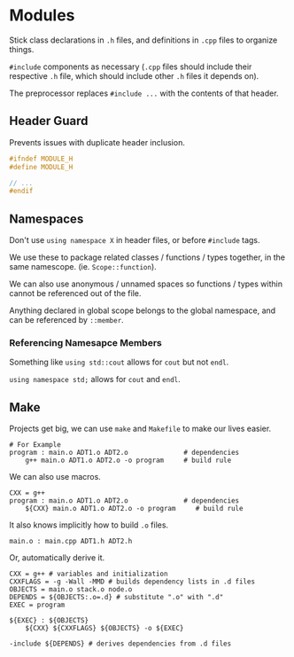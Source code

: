 # Modules

Stick class declarations in `.h` files, and definitions in `.cpp` files to organize things. 

`#include` components as necessary (`.cpp` files should include their respective `.h` file, which should include other `.h` files it depends on).

The preprocessor replaces `#include ...` with the contents of that header.

## Header Guard
Prevents issues with duplicate header inclusion.

```cpp
#ifndef MODULE_H
#define MODULE_H

// ...
#endif
```

## Namespaces

Don't use `using namespace X` in header files, or before `#include` tags.

We use these to package related classes / functions / types together, in the same namescope. (ie. `Scope::function`).

We can also use anonymous / unnamed spaces so functions / types within cannot be referenced out of the file. 

Anything declared in global scope belongs to the global namespace, and can be referenced by `::member`.
### Referencing Namesapce Members

Something like `using std::cout` allows for `cout` but not `endl`. 

`using namespace std;` allows for `cout` and `endl`.

## Make
Projects get big, we can use `make` and `Makefile` to make our lives easier.

```make
# For Example
program : main.o ADT1.o ADT2.o              # dependencies
    g++ main.o ADT1.o ADT2.o -o program     # build rule
```

We can also use macros.

```make
CXX = g++
program : main.o ADT1.o ADT2.o              # dependencies
    ${CXX} main.o ADT1.o ADT2.o -o program     # build rule

```

It also knows implicitly how to build `.o` files.

```make
main.o : main.cpp ADT1.h ADT2.h
```

Or, automatically derive it.

```make
CXX = g++ # variables and initialization
CXXFLAGS = -g -Wall -MMD # builds dependency lists in .d files
OBJECTS = main.o stack.o node.o
DEPENDS = ${OBJECTS:.o=.d} # substitute ".o" with ".d"
EXEC = program

${EXEC} : ${OBJECTS}
    ${CXX} ${CXXFLAGS} ${OBJECTS} -o ${EXEC}

-include ${DEPENDS} # derives dependencies from .d files
```